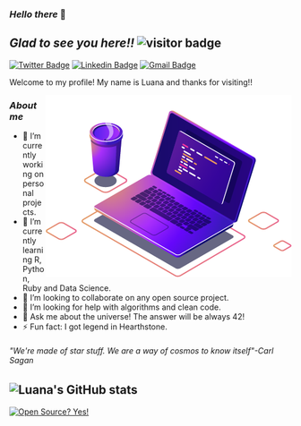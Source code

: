 ### _Hello there_  👋

## _Glad to see you here!!_  ![visitor badge](https://visitor-badge.glitch.me/badge?page_id=LuanaVieira95.visitor-badge)

[![Twitter Badge](https://img.shields.io/badge/-@padawanluana-6633cc?style=flat-square&labelColor=6633cc&logo=twitter&logoColor=white&link=https://twitter.com/PadawanLuana)](https://twitter.com/PadawanLuana) 
[![Linkedin Badge](https://img.shields.io/badge/-Luana%20Vieira-6633cc?style=flat-square&logo=Linkedin&logoColor=white&link=https://www.linkedin.com/in/luanavieira95/)](https://www.linkedin.com/in/luanavieira95/) 
[![Gmail Badge](https://img.shields.io/badge/-luanavieira9519@gmail.com-6633cc?style=flat-square&logo=Gmail&logoColor=white&link=mailto:luanavieira9519gmail.com)](mailto:luanavieira9519@gmail.com)

Welcome to my profile! My name is Luana and thanks for visiting!! 

<img align="right" src="https://github.com/LuanaVieira95/LuanaVieira95/raw/main/computer-illustration.png" widht="350"/>

 ### _About me_

- 🔭 I’m currently working on personal projects.
- 🌱 I’m currently learning R, Python, Ruby and Data Science.
- 👯 I’m looking to collaborate on any open source project.
- 🤔 I’m looking for help with algorithms and clean code.
- 💬 Ask me about the universe! The answer will be always 42!
- ⚡ Fun fact: I got legend in Hearthstone. 

######  _"We're made of star stuff. We are a way of cosmos to know itself"-Carl Sagan_

![Luana's GitHub stats](https://github-readme-stats.vercel.app/api?username=LuanaVieira95&show_icons=true&theme=radical)
---
[![Open Source? Yes!](https://badgen.net/badge/Open%20Source%20%3F/Yes%21/blue?icon=github)](https://github.com/Naereen/badges/)






